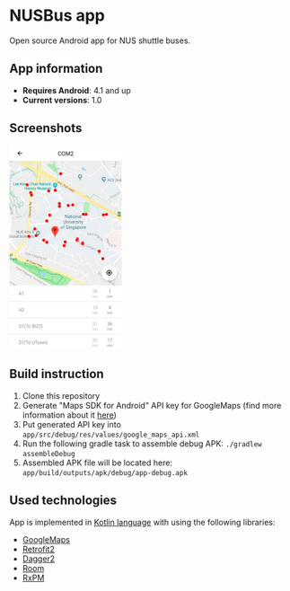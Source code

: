 # NUSBus app
Open source Android app for NUS shuttle buses. 

## App information
* **Requires Android**: 4.1 and up
* **Current versions**: 1.0

## Screenshots
[<img src="images/main_screen.jpg" width=200>](images/main_screen.jpg)

## Build instruction
1. Clone this repository
2. Generate "Maps SDK for Android" API key for GoogleMaps (find more information about it [here](https://developers.google.com/maps/documentation/javascript/get-api-key))
3. Put generated API key into `app/src/debug/res/values/google_maps_api.xml`
4. Run the following gradle task to assemble debug APK: `./gradlew assembleDebug`
5. Assembled APK file will be located here: `app/build/outputs/apk/debug/app-debug.apk`

## Used technologies
App is implemented in [Kotlin language](https://kotlinlang.org/) with using the following libraries:
* [GoogleMaps](https://developers.google.com/maps/documentation/android-sdk)
* [Retrofit2](https://square.github.io/retrofit/)
* [Dagger2](https://google.github.io/dagger/)
* [Room](https://developer.android.com/topic/libraries/architecture/room)
* [RxPM](https://github.com/dmdevgo/RxPM)
